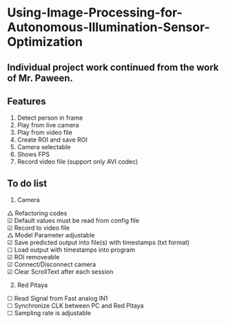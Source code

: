 # Using-Image-Processing-for-Autonomous-Illumination-Sensor-Optimization

## Individual project work continued from the work of Mr. Paween.

## Features

1. Detect person in frame
2. Play from live camera
3. Play from video file
4. Create ROI and save ROI
5. Camera selectable
6. Shows FPS
7. Record video file (support only AVI codec)


## To do list

1.  Camera

△ Refactoring codes <br />
☑ Default values must be read from config file <br />
☑ Record to video file <br />
△ Model Parameter adjustable <br />
☑ Save predicted output into file(s) with timestamps (txt format) <br />
☐ Load output with timestamps into program <br />
☑ ROI removeable <br />
☑ Connect/Disconnect camera <br />
☑ Clear ScrollText after each session <br />

2.  Red Pitaya 

☐ Read Signal from Fast analog IN1 <br />
☐ Synchronize CLK between PC and Red Pitaya <br />
☐ Sampling rate is adjustable <br />


